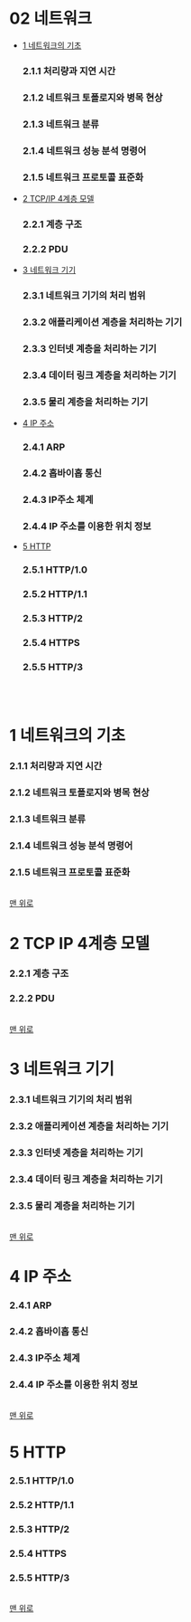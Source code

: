 # 02 네트워크

* [1 네트워크의 기초](#1-네트워크의-기초)
  ### 2.1.1 처리량과 지연 시간
  ### 2.1.2 네트워크 토폴로지와 병목 현상
  ### 2.1.3 네트워크 분류
  ### 2.1.4 네트워크 성능 분석 명령어
  ### 2.1.5 네트워크 프로토콜 표준화

* [2 TCP/IP 4계층 모델](#2-TCP-IP-4계층-모델)
  ### 2.2.1 계층 구조
  ### 2.2.2 PDU

* [3 네트워크 기기](#3-네트워크-기기)
  ### 2.3.1 네트워크 기기의 처리 범위
  ### 2.3.2 애플리케이션 계층을 처리하는 기기
  ### 2.3.3 인터넷 계층을 처리하는 기기
  ### 2.3.4 데이터 링크 계층을 처리하는 기기
  ### 2.3.5 물리 계층을 처리하는 기기
  
* [4 IP 주소](#4-IP-주소)
  ### 2.4.1 ARP
  ### 2.4.2 홉바이홉 통신
  ### 2.4.3 IP주소 체계
  ### 2.4.4 IP 주소를 이용한 위치 정보
  
* [5 HTTP](#5-HTTP)
  ### 2.5.1 HTTP/1.0
  ### 2.5.2 HTTP/1.1
  ### 2.5.3 HTTP/2
  ### 2.5.4 HTTPS
  ### 2.5.5 HTTP/3
  
  
<br><br>

# 1 네트워크의 기초
  ### 2.1.1 처리량과 지연 시간
  ### 2.1.2 네트워크 토폴로지와 병목 현상
  ### 2.1.3 네트워크 분류
  ### 2.1.4 네트워크 성능 분석 명령어
  ### 2.1.5 네트워크 프로토콜 표준화
<br>[맨 위로](#02-네트워크)  


# 2 TCP IP 4계층 모델
  ### 2.2.1 계층 구조
  ### 2.2.2 PDU
<br>[맨 위로](#02-네트워크)  


# 3 네트워크 기기
  ### 2.3.1 네트워크 기기의 처리 범위
  ### 2.3.2 애플리케이션 계층을 처리하는 기기
  ### 2.3.3 인터넷 계층을 처리하는 기기
  ### 2.3.4 데이터 링크 계층을 처리하는 기기
  ### 2.3.5 물리 계층을 처리하는 기기
  <br>[맨 위로](#02-네트워크)  
  
  
# 4 IP 주소
  ### 2.4.1 ARP
  ### 2.4.2 홉바이홉 통신
  ### 2.4.3 IP주소 체계
  ### 2.4.4 IP 주소를 이용한 위치 정보
 <br>[맨 위로](#02-네트워크)   
 
 
# 5 HTTP
  ### 2.5.1 HTTP/1.0
  ### 2.5.2 HTTP/1.1
  ### 2.5.3 HTTP/2
  ### 2.5.4 HTTPS
  ### 2.5.5 HTTP/3
<br>[맨 위로](#02-네트워크)  
